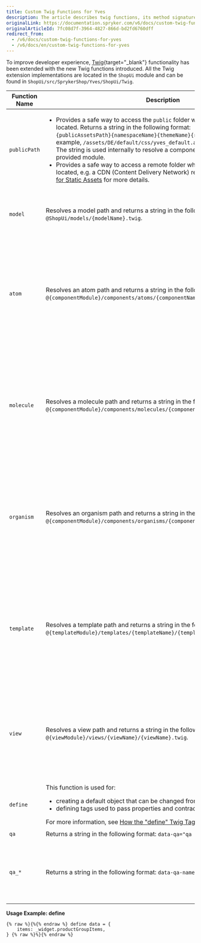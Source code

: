 ```yaml
---
title: Custom Twig Functions for Yves
description: The article describes twig functions, its method signatures, and examples of their usage.
originalLink: https://documentation.spryker.com/v6/docs/custom-twig-functions-for-yves
originalArticleId: 7fc08d7f-3964-4827-866d-bd2fd6760dff
redirect_from:
  - /v6/docs/custom-twig-functions-for-yves
  - /v6/docs/en/custom-twig-functions-for-yves
---
```


To improve developer experience, [Twig](https://twig.symfony.com/){target="_blank"} functionality has been extended with the new Twig functions introduced. All the Twig extension implementations are located in the `ShopUi` module and can be found in `ShopUi/src/SprykerShop/Yves/ShopUi/Twig`.

| Function Name | Description | Method Signature | Usage Example |
| --- | --- | --- | --- |
| `publicPath` | <ul><li>Provides a safe way to access the `public` folder where compiled assets are located. Returns a string in the following format:</br>`{publicAssetsPath}{namespaceName}{themeName}{relativeAssetPath}.` For example, `/assets/DE/default/css/yves_default.app.css.`</br>The string is used internally to resolve a component/resource location within a provided module. </li><li>Provides a safe way to access a remote folder where compiled assets are located, e.g. a CDN (Content Delivery Network) resource. See [Custom Location for Static Assets](/docs/scos/dev/migration-and-integration/202009.0/technical-enhancements/custom-location-for-static-assets.html) for more details.</li> | `function publicPath($relativePath: string): string`<ul><li>`$relativePath` - relative asset path (*required*). </li></ul>| `{% raw %}{{{% endraw %} publicPath('css/yves_default.app.css') {% raw %}}}{% endraw %}`</br>`{% raw %}{{{% endraw %} publicPath('js/yves_default.runtime.js') {% raw %}}}{% endraw %}` |
| `model` | Resolves a model path and returns a string in the following format:</br> `@ShopUi/models/{modelName}.twig`. | `function model($modelName: string): string`<ul><li>`$modelName` - model name (*required*).</li></ul> | `{% raw %}{%{% endraw %} extends model('component') {% raw %}%}{% endraw %}` |
| `atom` | Resolves an atom path and returns a string in the following format:</br>`@{componentModule}/components/atoms/{componentName}/{componentName}.twig`. | `function atom($componentName: string, $componentModule: string = ‘ShopUi’): string`<ul><li>`$componentName` - component name (required).</li><li>`$componentModule` - Spryker module in which the component is located (*optional*). If not specified, `ShopUi` is used.</li></ul> | `{% raw %}{%{% endraw %} include atom('checkbox') only {% raw %}%}{% endraw %}` |
| `molecule` | Resolves a molecule path and returns a string in the following format:</br>`@{componentModule}/components/molecules/{componentName}/{componentName}.twig`. | `function molecule($componentName: string, $componentModule: string = ‘ShopUi’): string`<ul><li>`$componentName` - component name (*required*).</li><li>`$componentModule` - Spryker module in which the component is located (*optional*). If not specified, `ShopUi` is used.</li></ul> | `{% raw %}{%{% endraw %} extends molecule('card') {% raw %}%}{% endraw %}` |
| `organism` | Resolves an organism path and returns a string in the following format:</br>`@{componentModule}/components/organisms/{componentName}/{componentName}.twig`. | `function organism($componentName: string, $componentModule: string = ‘ShopUi’): string`<ul><li>`$componentName` - component name (*required*).</li><li>`$componentModule` - Spryker module in which the component is located (*optional*). If not specified, `ShopUi` is used.</li></ul> | `{% raw %}{%{% endraw %} include organism('header') only {% raw %}%}{% endraw %}` |
| `template` | Resolves a template path and returns a string in the following format:</br>`@{templateModule}/templates/{templateName}/{templateName}.twig`. | `function template($templateName: string, $templateModule: string = ‘ShopUi’): string`<ul><li>`$templateName` - template name (*required*).</li><li>`$templateModule` - Spryker module in which the template is located (optional). If not specified, `ShopUi` is used.</li></ul> | `{% raw %}{%{% endraw %} extends template('widget') {% raw %}%}{% endraw %}`</br>`{% raw %}{%{% endraw %} extends template('page-layout-catalog', 'CatalogPage') {% raw %}%}{% endraw %}` |
| `view` | Resolves a view path and returns a string in the following format:</br>`@{viewModule}/views/{viewName}/{viewName}.twig`. | `function view($viewName: string, $viewModule: string = ‘ShopUi’): string`<ul><li>`$viewName` - view name (*required*).</li><li>`$viewModule` - Spryker module in which the view is located (optional). If not specified, `ShopUi` is used.</li></ul> | `{% raw %}{%{% endraw %} extends view('voucher-form', 'DiscountWidget') {% raw %}%}{% endraw %}` |
| `define` | This function is used for:<ul><li>creating a default object that can be changed from an incoming context;</li><li>defining tags used to pass properties and contract for a specific component.</li></ul>For more information, see [How the "define" Twig Tag is Working](/docs/scos/dev/tutorials-and-howtos/202009.0/advanced-tutorials/tutorial-how-the-define-twig-tag-is-working.html). | None | See **Usage Example: define** below.|
| `qa` | Returns a string in the following format: `data-qa="qa values here".` | `function qa($qaValues: string[] = []): string` | `{% raw %}{{{% endraw %} qa('submit-button') {% raw %}}}{% endraw %}` |
| `qa_* ` | Returns a string in the following format: `data-qa-name=“{qa values}”.` | `function qa_*($qaName: string, $qaValues: string[] = []): string`<ul><li>`$qaName` - specifies the name to add in the left side of the data structure.</li></ul> | `{% raw %}{{{% endraw %} qa_additional('value') {% raw %}}}{% endraw %}` |

**Usage Example: define**

```twig
{% raw %}{%{% endraw %} define data = {
    items: _widget.productGroupItems,
} {% raw %}%}{% endraw %}
```
